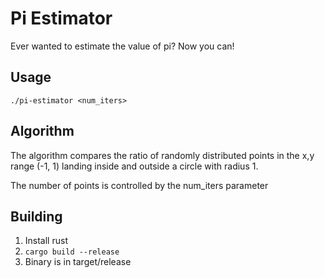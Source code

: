 # Pi Estimator

Ever wanted to estimate the value of pi? Now you can!

## Usage

```
./pi-estimator <num_iters>
```

## Algorithm

The algorithm compares the ratio of randomly distributed points in the x,y range (-1, 1) landing inside and outside a circle with radius 1.

The number of points is controlled by the num_iters parameter

## Building
1. Install rust
2. `cargo build --release`
3. Binary is in target/release